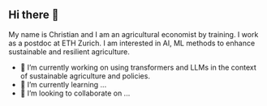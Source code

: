 ## Hi there 👋

My name is Christian and I am an agricultural economist by training. I work as a postdoc at ETH Zurich. I am interested in AI, ML methods to enhance sustainable and resilient agriculture.
- 🔭 I’m currently working on using transformers and LLMs in the context of sustainable agriculture and policies.
- 🌱 I’m currently learning ...
- 👯 I’m looking to collaborate on ...
  
<!--
**cstetter/cstetter** is a ✨ _special_ ✨ repository because its `README.md` (this file) appears on your GitHub profile.

Here are some ideas to get you started:

- 🔭 I’m currently working on ...
- 🌱 I’m currently learning ...
- 👯 I’m looking to collaborate on ...
- 🤔 I’m looking for help with ...
- 💬 Ask me about ...
- 📫 How to reach me: ...
- 😄 Pronouns: ...
- ⚡ Fun fact: ...
-->
